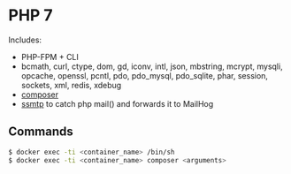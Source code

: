 # PHP 7

Includes:

- PHP-FPM + CLI
- bcmath, curl, ctype, dom, gd, iconv, intl, json, mbstring, mcrypt, mysqli, opcache, openssl, pcntl, pdo, pdo_mysql, pdo_sqlite, phar, session, sockets, xml, redis, xdebug
- [composer](https://getcomposer.org/doc/)
- [ssmtp](http://linux.die.net/man/8/ssmtp) to catch php mail() and forwards it to MailHog

## Commands
```sh
$ docker exec -ti <container_name> /bin/sh
$ docker exec -ti <container_name> composer <arguments>
```
